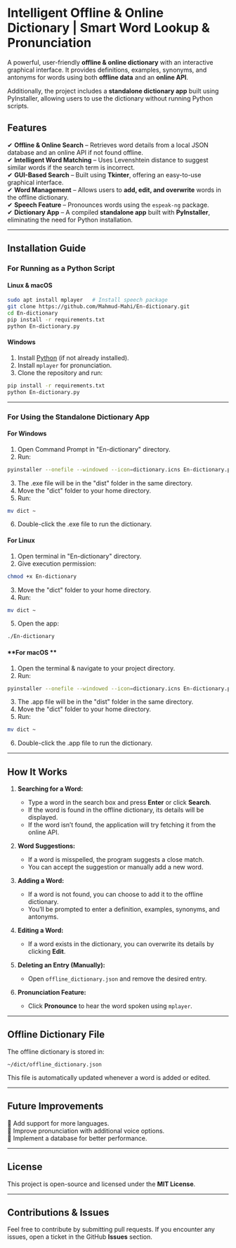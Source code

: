 # **Intelligent Offline & Online Dictionary | Smart Word Lookup & Pronunciation**  

A powerful, user-friendly **offline & online dictionary** with an interactive graphical interface. It provides definitions, examples, synonyms, and antonyms for words using both **offline data** and an **online API**.

Additionally, the project includes a **standalone dictionary app** built using PyInstaller, allowing users to use the dictionary without running Python scripts.

## **Features**  

✔ **Offline & Online Search** – Retrieves word details from a local JSON database and an online API if not found offline.  
✔ **Intelligent Word Matching** – Uses Levenshtein distance to suggest similar words if the search term is incorrect.  
✔ **GUI-Based Search** – Built using **Tkinter**, offering an easy-to-use graphical interface.  
✔ **Word Management** – Allows users to **add, edit, and overwrite** words in the offline dictionary.  
✔ **Speech Feature** – Pronounces words using the `espeak-ng` package.  
✔ **Dictionary App** – A compiled **standalone app** built with **PyInstaller**, eliminating the need for Python installation.

---

## **Installation Guide**  

### **For Running as a Python Script**

#### **Linux & macOS**
```sh
sudo apt install mplayer   # Install speech package
git clone https://github.com/Mahmud-Mahi/En-dictionary.git  
cd En-dictionary  
pip install -r requirements.txt  
python En-dictionary.py  
```

#### **Windows**
1. Install [Python](https://www.python.org/downloads/) (if not already installed).  
2. Install `mplayer` for pronunciation.  
3. Clone the repository and run:
```sh
pip install -r requirements.txt  
python En-dictionary.py  
```

---

### **For Using the Standalone Dictionary App**

#### **For Windows**
1. Open Command Prompt in "En-dictionary" directory.
2. Run:
```sh
pyinstaller --onefile --windowed --icon=dictionary.icns En-dictionary.py
```
3. The .exe file will be in the "dist" folder in the same directory.
4. Move the "dict" folder to your home directory.
5. Run:
```sh
mv dict ~
```
6. Double-click the .exe file to run the dictionary.

#### **For Linux**
1. Open terminal in "En-dictionary" directory.  
2. Give execution permission:
```sh
chmod +x En-dictionary
```
3. Move the "dict" folder to your home directory.
4. Run:
```sh
mv dict ~
```
5. Open the app:
```sh
./En-dictionary
```

#### **For macOS **
1. Open the terminal & navigate to your project directory.  
2. Run:
```sh
pyinstaller --onefile --windowed --icon=dictionary.icns En-dictionary.py
```
3. The .app file will be in the "dist" folder in the same directory.
4. Move the "dict" folder to your home directory.
5. Run:
```sh
mv dict ~
```
6. Double-click the .app file to run the dictionary.

___

## **How It Works**  

1. **Searching for a Word:**  
   - Type a word in the search box and press **Enter** or click **Search**.  
   - If the word is found in the offline dictionary, its details will be displayed.  
   - If the word isn’t found, the application will try fetching it from the online API.  

2. **Word Suggestions:**  
   - If a word is misspelled, the program suggests a close match.  
   - You can accept the suggestion or manually add a new word.  

3. **Adding a Word:**  
   - If a word is not found, you can choose to add it to the offline dictionary.  
   - You’ll be prompted to enter a definition, examples, synonyms, and antonyms.  

4. **Editing a Word:**  
   - If a word exists in the dictionary, you can overwrite its details by clicking **Edit**.  

5. **Deleting an Entry (Manually):**  
   - Open `offline_dictionary.json` and remove the desired entry.  

6. **Pronunciation Feature:**  
   - Click **Pronounce** to hear the word spoken using `mplayer`.  

---

## **Offline Dictionary File**  
The offline dictionary is stored in:  
```
~/dict/offline_dictionary.json
```
This file is automatically updated whenever a word is added or edited.

---

## **Future Improvements**  
🔹 Add support for more languages.  
🔹 Improve pronunciation with additional voice options.  
🔹 Implement a database for better performance.  

---

## **License**  
This project is open-source and licensed under the **MIT License**.  

---

## **Contributions & Issues**  
Feel free to contribute by submitting pull requests. If you encounter any issues, open a ticket in the GitHub **Issues** section.
